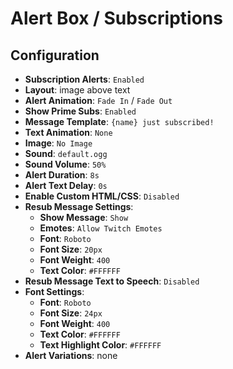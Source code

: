 # Alert Box / Subscriptions

## Configuration

- **Subscription Alerts**: `Enabled`
- **Layout**: image above text
- **Alert Animation**: `Fade In` / `Fade Out`
- **Show Prime Subs**: `Enabled`
- **Message Template**: `{name} just subscribed!`
- **Text Animation**: `None`
- **Image**: `No Image`
- **Sound**: `default.ogg`
- **Sound Volume**: `50%`
- **Alert Duration**: `8s`
- **Alert Text Delay**: `0s`
- **Enable Custom HTML/CSS**: `Disabled`
- **Resub Message Settings**:
  - **Show Message**: `Show`
  - **Emotes**: `Allow Twitch Emotes`
  - **Font**: `Roboto`
  - **Font Size**: `20px`
  - **Font Weight**: `400`
  - **Text Color**: `#FFFFFF`
- **Resub Message Text to Speech**: `Disabled`
- **Font Settings**:
  - **Font**: `Roboto`
  - **Font Size**: `24px`
  - **Font Weight**: `400`
  - **Text Color**: `#FFFFFF`
  - **Text Highlight Color**: `#FFFFFF`
- **Alert Variations**: none
